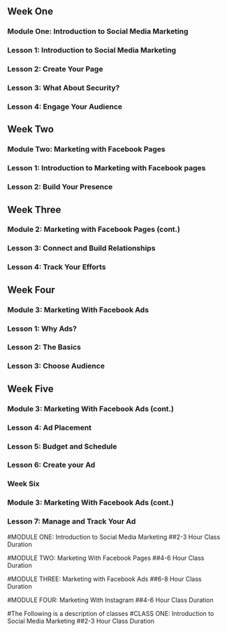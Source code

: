 
## Week One
### Module One: Introduction to Social Media Marketing  
### Lesson 1: Introduction to Social Media Marketing
### Lesson 2: Create Your Page
### Lesson 3: What About Security?
### Lesson 4: Engage Your Audience

## Week Two
### Module Two: Marketing with Facebook Pages
### Lesson 1: Introduction to Marketing with Facebook pages
### Lesson 2: Build Your Presence

##  Week Three
### Module 2: Marketing with Facebook Pages (cont.)
### Lesson 3: Connect and Build Relationships
### Lesson 4: Track Your Efforts

## Week Four
### Module 3: Marketing With Facebook Ads
### Lesson 1: Why Ads?
### Lesson 2: The Basics
### Lesson 3: Choose Audience

## Week Five
### Module 3: Marketing With Facebook Ads (cont.)
### Lesson 4: Ad Placement
### Lesson 5: Budget and Schedule
### Lesson 6: Create your Ad

### Week Six
### Module 3: Marketing With Facebook Ads (cont.)
### Lesson 7: Manage and Track Your Ad



#MODULE ONE: Introduction to Social Media Marketing
##2-3 Hour Class Duration

#MODULE TWO: Marketing With Facebook Pages
##4-6 Hour Class Duration

#MODULE THREE: Marketing with Facebook Ads
##6-8 Hour Class Duration

#MODULE FOUR: Marketing With Instagram
##4-6 Hour Class Duration




#The Following is a description of classes
#CLASS ONE: Introduction to Social Media Marketing
##2-3 Hour Class Duration
